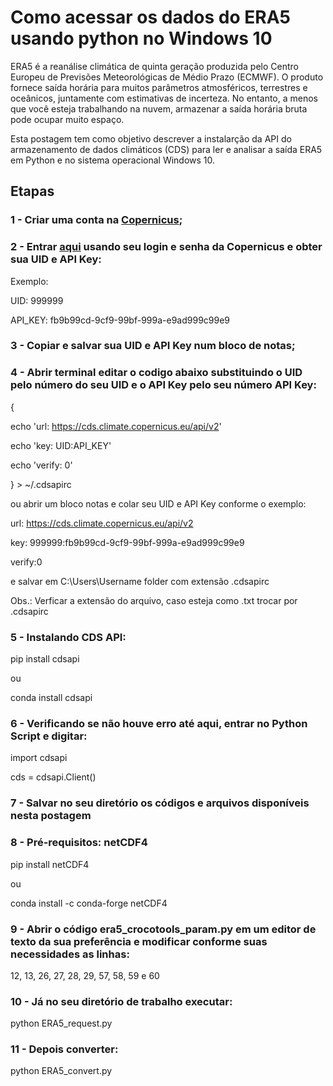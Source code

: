 # Como acessar os dados do ERA5 usando python no Windows 10

ERA5 é a reanálise climática de quinta geração produzida pelo Centro Europeu de Previsões Meteorológicas de Médio Prazo (ECMWF). 
O produto fornece saída horária para muitos parâmetros atmosféricos, terrestres e oceânicos, juntamente com estimativas de incerteza. 
No entanto, a menos que você esteja trabalhando na nuvem, armazenar a saída horária bruta pode ocupar muito espaço.

Esta postagem tem como objetivo descrever a instalarção da API do armazenamento de dados climáticos (CDS) para ler e analisar a saída ERA5 em Python e no sistema operacional Windows 10.

## Etapas

### 1 - Criar uma conta na [Copernicus](https://cds.climate.copernicus.eu/);

### 2 - Entrar [aqui](https://cds.climate.copernicus.eu/user) usando seu login e senha da Copernicus e obter sua UID e API Key:

Exemplo:

UID: 999999

API_KEY: fb9b99cd-9cf9-99bf-999a-e9ad999c99e9

### 3 - Copiar e salvar sua UID e API Key num bloco de notas;

### 4 - Abrir terminal editar o codigo abaixo substituindo o UID pelo número do seu UID e o API Key pelo seu número API Key:

{
  
  echo 'url: https://cds.climate.copernicus.eu/api/v2'
  
  echo 'key: UID:API_KEY'
  
  echo 'verify: 0'

} > ~/.cdsapirc

ou abrir um bloco notas e colar seu UID e API Key conforme o exemplo:

url: https://cds.climate.copernicus.eu/api/v2

key: 999999:fb9b99cd-9cf9-99bf-999a-e9ad999c99e9

verify:0


e salvar em C:\Users\Username folder com extensão .cdsapirc


Obs.: Verficar a extensão do arquivo, caso esteja como .txt trocar por .cdsapirc


### 5 - Instalando CDS API:


pip install cdsapi


ou


conda install cdsapi

### 6 - Verificando se não houve erro até aqui, entrar no Python Script e digitar:


import cdsapi

cds = cdsapi.Client()


### 7 - Salvar no seu diretório os códigos e arquivos disponíveis nesta postagem


### 8 - Pré-requisitos: netCDF4


pip install netCDF4


ou


conda install -c conda-forge netCDF4


### 9 - Abrir o código era5_crocotools_param.py em um editor de texto da sua preferência e modificar conforme suas necessidades as linhas:

12, 13, 26, 27, 28, 29, 57, 58, 59 e 60


### 10 - Já no seu diretório de trabalho executar:

python ERA5_request.py


### 11 - Depois converter:

python ERA5_convert.py






